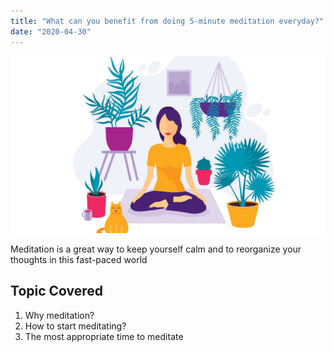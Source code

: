 ```yaml
---
title: "What can you benefit from doing 5-minute meditation everyday?"
date: "2020-04-30"
---
```

![Mediation](./meditate.jpg)

Meditation is a great way to keep yourself calm and to reorganize your thoughts in this fast-paced world



## Topic Covered

1. Why meditation?
2. How to start meditating?
3. The most appropriate time to meditate